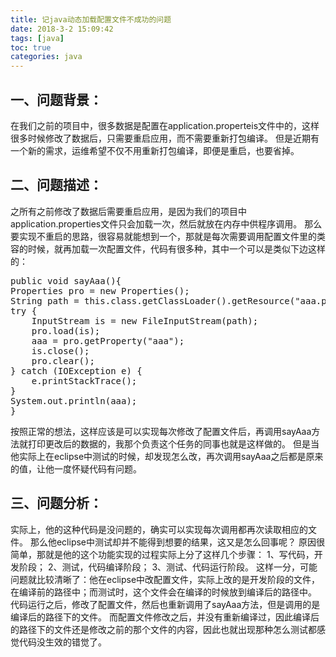 ```yaml
---
title: 记java动态加载配置文件不成功的问题
date: 2018-3-2 15:09:42
tags: [java]
toc: true
categories: java
---
```

## 一、问题背景：
在我们之前的项目中，很多数据是配置在application.properteis文件中的，这样很多时候修改了数据后，只需要重启应用，而不需要重新打包编译。
但是近期有一个新的需求，运维希望不仅不用重新打包编译，即便是重启，也要省掉。

<!--more-->
## 二、问题描述：
之所有之前修改了数据后需要重启应用，是因为我们的项目中application.properties文件只会加载一次，然后就放在内存中供程序调用。
那么要实现不重启的思路，很容易就能想到一个，那就是每次需要调用配置文件里的类容的时候，就再加载一次配置文件，代码有很多种，其中一个可以是类似下边这样的：
<pre>
public void sayAaa(){
Properties pro = new Properties();
String path = this.class.getClassLoader().getResource("aaa.properties").getPath();
try {
	InputStream is = new FileInputStream(path);
	pro.load(is);
	aaa = pro.getProperty("aaa");
	is.close();
	pro.clear();
} catch (IOException e) {
	e.printStackTrace();
}
System.out.println(aaa);
}
</pre>

按照正常的想法，这样应该是可以实现每次修改了配置文件后，再调用sayAaa方法就打印更改后的数据的，我那个负责这个任务的同事也就是这样做的。
但是当他实际上在eclipse中测试的时候，却发现怎么改，再次调用sayAaa之后都是原来的值，让他一度怀疑代码有问题。

## 三、问题分析：
实际上，他的这种代码是没问题的，确实可以实现每次调用都再次读取相应的文件。
那么他eclipse中测试却并不能得到想要的结果，这又是怎么回事呢？
原因很简单，那就是他的这个功能实现的过程实际上分了这样几个步骤：
1、写代码，开发阶段；
2、测试，代码编译阶段；
3、测试、代码运行阶段。
这样一分，可能问题就比较清晰了：他在eclipse中改配置文件，实际上改的是开发阶段的文件，在编译前的路径中；而测试时，这个文件会在编译的时候放到编译后的路径中。
代码运行之后，修改了配置文件，然后也重新调用了sayAaa方法，但是调用的是编译后的路径下的文件。
而配置文件修改之后，并没有重新编译过，因此编译后的路径下的文件还是修改之前的那个文件的内容，因此也就出现那种怎么测试都感觉代码没生效的错觉了。
